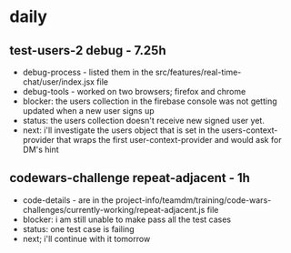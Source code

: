 # daily

## test-users-2 debug - 7.25h
* debug-process - listed them in the src/features/real-time-chat/user/index.jsx file
* debug-tools - worked on two browsers; firefox and chrome
* blocker: the users collection in the firebase console was not getting updated when a new user signs up
* status: the users collection doesn't receive new signed user yet.
* next: i'll investigate the users object that is set in the users-context-provider that wraps the first user-context-provider and would ask for DM's hint

## codewars-challenge repeat-adjacent - 1h
* code-details - are in the project-info/teamdm/training/code-wars-challenges/currently-working/repeat-adjacent.js file
* blocker: i am still unable to make pass all the test cases
* status: one test case is failing
* next; i'll continue with it tomorrow